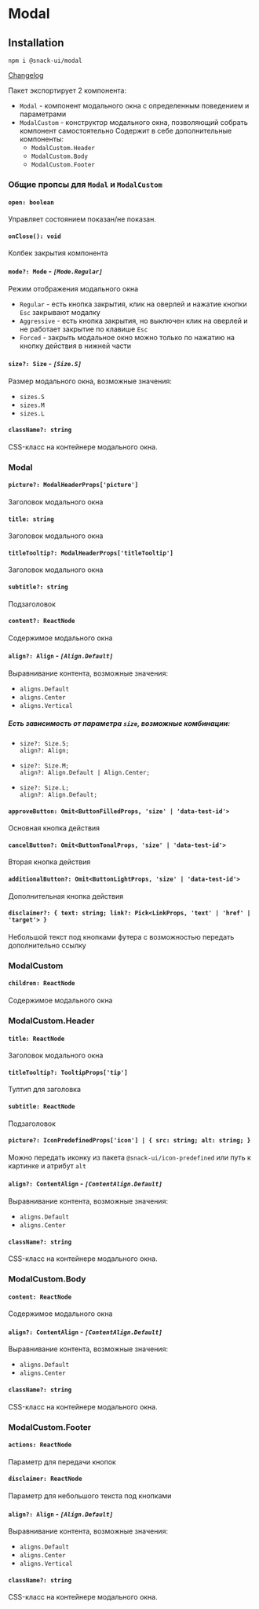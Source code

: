 # Modal

## Installation
`npm i @snack-ui/modal`

[Changelog](./CHANGELOG.md)

Пакет экспортирует 2 компонента:
- `Modal` - компонент модального окна с определенным поведением и параметрами
- `ModalCustom` - конструктор модального окна, позволяющий собрать компонент самостоятельно
  Содержит в себе дополнительные компоненты:
  - `ModalCustom.Header`
  - `ModalCustom.Body`
  - `ModalCustom.Footer`

### Общие пропсы для `Modal` и `ModalCustom`

#### **`open: boolean`**
Управляет состоянием показан/не показан.

#### **`onClose(): void`**
Колбек закрытия компонента

#### **`mode?: Mode`** - *`[Mode.Regular]`*
Режим отображения модального окна
  - `Regular` - есть кнопка закрытия, клик на оверлей и нажатие кнопки `Esc` закрывают модалку
  - `Aggressive` - есть кнопка закрытия, но выключен клик на оверлей и не работает закрытие по клавише `Esc`
  - `Forced` - закрыть модальное окно можно только по нажатию на кнопку действия в нижней части

#### **`size?: Size`** - *`[Size.S]`*
Размер модального окна, возможные значения:
  - `sizes.S`
  - `sizes.M`
  - `sizes.L`

#### **`className?: string`**
CSS-класс на контейнере модального окна.


### Modal

#### **`picture?: ModalHeaderProps['picture']`**
Заголовок модального окна

#### **`title: string`**
Заголовок модального окна

#### **`titleTooltip?: ModalHeaderProps['titleTooltip']`**
Заголовок модального окна

#### **`subtitle?: string`**
Подзаголовок

#### **`content?: ReactNode`**
Содержимое модального окна

#### **`align?: Align`** - *`[Align.Default]`*
Выравнивание контента, возможные значения:
  - `aligns.Default`
  - `aligns.Center`
  - `aligns.Vertical`

##### Есть зависимость от параметра `size`, возможные комбинации:
  - ```
    size?: Size.S;
    align?: Align;
    ```
  - ```
    size?: Size.M;
    align?: Align.Default | Align.Center;
    ```
  - ```
    size?: Size.L;
    align?: Align.Default;
    ```


#### **`approveButton: Omit<ButtonFilledProps, 'size' | 'data-test-id'>`**
Основная кнопка действия

#### **`cancelButton?: Omit<ButtonTonalProps, 'size' | 'data-test-id'>`**
Вторая кнопка действия

#### **`additionalButton?: Omit<ButtonLightProps, 'size' | 'data-test-id'>`**
Дополнительная кнопка действия

#### **`disclaimer?: { text: string; link?: Pick<LinkProps, 'text' | 'href' | 'target'> }`**
Небольшой текст под кнопками футера с возможностью передать дополнительно ссылку


### ModalCustom

#### **`children: ReactNode`**
Содержимое модального окна


### ModalCustom.Header

#### **`title: ReactNode`**
Заголовок модального окна

#### **`titleTooltip?: TooltipProps['tip']`**
Тултип для заголовка

#### **`subtitle: ReactNode`**
Подзаголовок

#### **`picture?: IconPredefinedProps['icon'] | { src: string; alt: string; }`**
Можно передать иконку из пакета `@snack-ui/icon-predefined`
или путь к картинке и атрибут `alt`

#### **`align?: ContentAlign`** - *`[ContentAlign.Default]`*
Выравнивание контента, возможные значения:
  - `aligns.Default`
  - `aligns.Center`

#### **`className?: string`**
CSS-класс на контейнере модального окна.


### ModalCustom.Body

#### **`content: ReactNode`**
Содержимое модального окна

#### **`align?: ContentAlign`** - *`[ContentAlign.Default]`*
Выравнивание контента, возможные значения:
  - `aligns.Default`
  - `aligns.Center`

#### **`className?: string`**
CSS-класс на контейнере модального окна.


### ModalCustom.Footer

#### **`actions: ReactNode`**
Параметр для передачи кнопок

#### **`disclaimer: ReactNode`**
Параметр для небольшого текста под кнопками

#### **`align?: Align`** - *`[Align.Default]`*
Выравнивание контента, возможные значения:
  - `aligns.Default`
  - `aligns.Center`
  - `aligns.Vertical`

#### **`className?: string`**
CSS-класс на контейнере модального окна.
